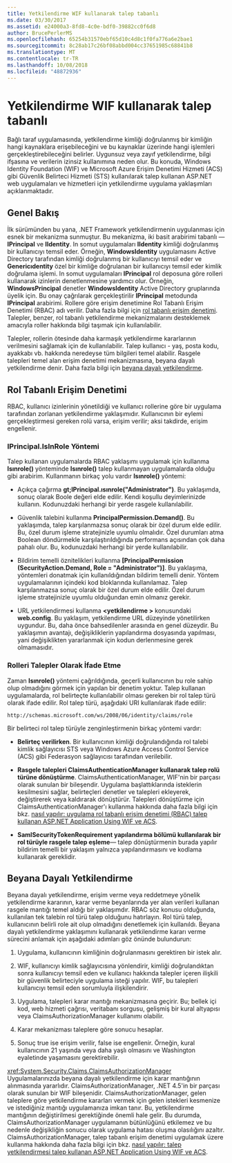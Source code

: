 ```yaml
---
title: Yetkilendirme WIF kullanarak talep tabanlı
ms.date: 03/30/2017
ms.assetid: e24000a3-8fd8-4c0e-bdf0-39882cc0f6d8
author: BrucePerlerMS
ms.openlocfilehash: 65254b31570ebf65d10c4d8c1f0fa776a6e2bae1
ms.sourcegitcommit: 8c28ab17c26bf08abbd004cc37651985c68841b8
ms.translationtype: MT
ms.contentlocale: tr-TR
ms.lasthandoff: 10/08/2018
ms.locfileid: "48872936"
---
```

# <a name="claims-based-authorization-using-wif"></a>Yetkilendirme WIF kullanarak talep tabanlı
Bağlı taraf uygulamasında, yetkilendirme kimliği doğrulanmış bir kimliğin hangi kaynaklara erişebileceğini ve bu kaynaklar üzerinde hangi işlemleri gerçekleştirebileceğini belirler. Uygunsuz veya zayıf yetkilendirme, bilgi ifşasına ve verilerin izinsiz kullanımına neden olur. Bu konuda, Windows Identity Foundation (WIF) ve Microsoft Azure Erişim Denetimi Hizmeti (ACS) gibi Güvenlik Belirteci Hizmeti (STS) kullanılarak talep kullanan ASP.NET web uygulamaları ve hizmetleri için yetkilendirme uygulama yaklaşımları açıklanmaktadır.  
  
## <a name="overview"></a>Genel Bakış  
 İlk sürümünden bu yana, .NET Framework yetkilendirmenin uygulanması için esnek bir mekanizma sunmuştur. Bu mekanizma, iki basit arabirimi tabanlı —**IPrincipal** ve **IIdentity**. In somut uygulamaları **IIdentity** kimliği doğrulanmış bir kullanıcıyı temsil eder. Örneğin, **WindowsIdentity** uygulamasını Active Directory tarafından kimliği doğrulanmış bir kullanıcıyı temsil eder ve **Genericıdentity** özel bir kimliğe doğrulanan bir kullanıcıyı temsil eder kimlik doğrulama işlemi. In somut uygulamaları **IPrincipal** rol deposuna göre rolleri kullanarak izinlerin denetlenmesine yardımcı olur. Örneğin, **WindowsPrincipal** denetler **WindowsIdentity** Active Directory gruplarında üyelik için. Bu onay çağrılarak gerçekleştirilir **IPrincipal** metodunda **IPrincipal** arabirimi. Rollere göre erişim denetimine Rol Tabanlı Erişim Denetimi (RBAC) adı verilir. Daha fazla bilgi için [rol tabanlı erişim denetimi](../../../docs/framework/security/claims-based-authorization-using-wif.md#BKMK_1).  Talepler, benzer, rol tabanlı yetkilendirme mekanizmalarını desteklemek amacıyla roller hakkında bilgi taşımak için kullanılabilir.  
  
 Talepler, rollerin ötesinde daha karmaşık yetkilendirme kararlarının verilmesini sağlamak için de kullanılabilir. Talep kullanıcı - yaş, posta kodu, ayakkabı vb. hakkında neredeyse tüm bilgileri temel alabilir. Rasgele talepleri temel alan erişim denetimi mekanizmasına, beyana dayalı yetkilendirme denir. Daha fazla bilgi için [beyana dayalı yetkilendirme](../../../docs/framework/security/claims-based-authorization-using-wif.md#BKMK_2).  
  
<a name="BKMK_1"></a>   
## <a name="role-based-access-control"></a>Rol Tabanlı Erişim Denetimi  
 RBAC, kullanıcı izinlerinin yönetildiği ve kullanıcı rollerine göre bir uygulama tarafından zorlanan yetkilendirme yaklaşımıdır. Kullanıcının bir eylemi gerçekleştirmesi gereken rolü varsa, erişim verilir; aksi takdirde, erişim engellenir.  
  
### <a name="iprincipalisinrole-method"></a>IPrincipal.IsInRole Yöntemi  
 Talep kullanan uygulamalarda RBAC yaklaşımı uygulamak için kullanma **Isınrole()** yönteminde **Isınrole()** talep kullanmayan uygulamalarda olduğu gibi arabirim. Kullanmanın birkaç yolu vardır **Isınrole()** yöntemi:  
  
-   Açıkça çağırma **gt;IPrincipal.ısınrole("Administrator")**. Bu yaklaşımda, sonuç olarak Boole değeri elde edilir. Kendi koşullu deyimlerinizde kullanın. Kodunuzdaki herhangi bir yerde rasgele kullanılabilir.  
  
-   Güvenlik talebini kullanma **PrincipalPermission.Demand()**. Bu yaklaşımda, talep karşılanmazsa sonuç olarak bir özel durum elde edilir. Bu, özel durum işleme stratejinizle uyumlu olmalıdır. Özel durumları atma Boolean döndürmekle karşılaştırıldığında performans açısından çok daha pahalı olur. Bu, kodunuzdaki herhangi bir yerde kullanılabilir.  
  
-   Bildirim temelli öznitelikleri kullanma **[PrincipalPermission (SecurityAction.Demand, Role = "Administrator")]**. Bu yaklaşıma, yöntemleri donatmak için kullanıldığından bildirim temelli denir. Yöntem uygulamalarının içindeki kod bloklarında kullanılamaz. Talep karşılanmazsa sonuç olarak bir özel durum elde edilir. Özel durum işleme stratejinizle uyumlu olduğundan emin olmanız gerekir.  
  
-   URL yetkilendirmesi kullanma  **\<yetkilendirme >** konusundaki **web.config**. Bu yaklaşım, yetkilendirme URL düzeyinde yönetilirken uygundur. Bu, daha önce bahsedilenler arasında en genel düzeydir. Bu yaklaşımın avantajı, değişikliklerin yapılandırma dosyasında yapılması, yani değişiklikten yararlanmak için kodun derlenmesine gerek olmamasıdır.  
  
### <a name="expressing-roles-as-claims"></a>Rolleri Talepler Olarak İfade Etme  
 Zaman **Isınrole()** yöntemi çağrıldığında, geçerli kullanıcının bu role sahip olup olmadığını görmek için yapılan bir denetim yoktur. Talep kullanan uygulamalarda, rol belirteçte kullanılabilir olması gereken bir rol talep türü olarak ifade edilir. Rol talep türü, aşağıdaki URI kullanılarak ifade edilir:  
  
 `http://schemas.microsoft.com/ws/2008/06/identity/claims/role`
  
 Bir belirteci rol talep türüyle zenginleştirmenin birkaç yöntemi vardır:  
  
-   **Belirteç verilirken**. Bir kullanıcının kimliği doğrulandığında rol talebi kimlik sağlayıcısı STS veya Windows Azure Access Control Service (ACS) gibi Federasyon sağlayıcısı tarafından verilebilir.  
  
-   **Rasgele talepleri ClaimsAuthenticationManager kullanarak talep rolü türüne dönüştürme**. ClaimsAuthenticationManager, WIF'nin bir parçası olarak sunulan bir bileşendir. Uygulama başlattıklarında isteklerin kesilmesini sağlar, belirteçleri denetler ve talepleri ekleyerek, değiştirerek veya kaldırarak dönüştürür. Talepleri dönüştürme için ClaimsAuthenticationManager'ı kullanma hakkında daha fazla bilgi için bkz. [nasıl yapılır: uygulama rol tabanlı erişim denetimi (RBAC) talep kullanan ASP.NET Application Using WIF ve ACS](https://go.microsoft.com/fwlink/?LinkID=247445).  
  
-   **SamlSecurityTokenRequirement yapılandırma bölümü kullanılarak bir rol türüyle rasgele talep eşleme**— talep dönüştürmenin burada yapılır bildirim temelli bir yaklaşım yalnızca yapılandırmasını ve kodlama kullanarak gereklidir.  
  
<a name="BKMK_2"></a>   
## <a name="claims-based-authorization"></a>Beyana Dayalı Yetkilendirme  
 Beyana dayalı yetkilendirme, erişim verme veya reddetmeye yönelik yetkilendirme kararının, karar verme beyanlarında yer alan verileri kullanan rasgele mantığı temel aldığı bir yaklaşımdır. RBAC söz konusu olduğunda, kullanılan tek talebin rol türü talep olduğunu hatırlayın. Rol türü talep, kullanıcının belirli role ait olup olmadığını denetlemek için kullanıldı. Beyana dayalı yetkilendirme yaklaşımını kullanarak yetkilendirme kararı verme sürecini anlamak için aşağıdaki adımları göz önünde bulundurun:  
  
1.  Uygulama, kullanıcının kimliğinin doğrulanmasını gerektiren bir istek alır.  
  
2.  WIF, kullanıcıyı kimlik sağlayıcısına yönlendirir, kimliği doğrulandıktan sonra kullanıcıyı temsil eden ve kullanıcı hakkında talepler içeren ilişkili bir güvenlik belirteciyle uygulama isteği yapılır. WIF, bu talepleri kullanıcıyı temsil eden sorumluyla ilişkilendirir.  
  
3.  Uygulama, talepleri karar mantığı mekanizmasına geçirir. Bu; bellek içi kod, web hizmeti çağrısı, veritabanı sorgusu, gelişmiş bir kural altyapısı veya ClaimsAuthorizationManager kullanımı olabilir.  
  
4.  Karar mekanizması taleplere göre sonucu hesaplar.  
  
5.  Sonuç true ise erişim verilir, false ise engellenir. Örneğin, kural kullanıcının 21 yaşında veya daha yaşlı olmasını ve Washington eyaletinde yaşamasını gerektirebilir.  
  
 <xref:System.Security.Claims.ClaimsAuthorizationManager> Uygulamalarınızda beyana dayalı yetkilendirme için karar mantığının alınmasında yararlıdır. ClaimsAuthorizationManager, .NET 4.5'in bir parçası olarak sunulan bir WIF bileşenidir. ClaimsAuthorizationManager, gelen taleplere göre yetkilendirme kararları vermek için gelen istekleri kesmenize ve istediğiniz mantığı uygulamanıza imkan tanır. Bu, yetkilendirme mantığının değiştirilmesi gerektiğinde önemli hale gelir. Bu durumda, ClaimsAuthorizationManager uygulamanın bütünlüğünü etkilemez ve bu nedenle değişikliğin sonucu olarak uygulama hatası oluşma olasılığını azaltır. ClaimsAuthorizationManager, talep tabanlı erişim denetimi uygulamak üzere kullanma hakkında daha fazla bilgi için bkz. [nasıl yapılır: talep yetkilendirmesi talep kullanan ASP.NET Application Using WIF ve ACS](https://go.microsoft.com/fwlink/?LinkID=247446).
